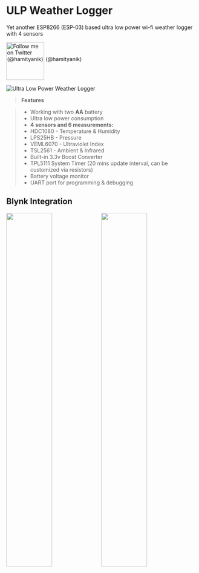 # ULP Weather Logger
Yet another ESP8266 (ESP-03) based ultra low power wi-fi weather logger with 4 sensors

[<img src="https://g.twimg.com/about/feature-corporate/image/followbutton.png" width="100" title="Follow me on Twitter (@hamityanik)" align="middle">](https://twitter.com/hamityanik) (@hamityanik)

![Ultra Low Power Weather Logger](https://raw.githubusercontent.com/hamityanik/ULP-Weather-Logger/master/ULP-Weather-Logger.jpg)

> **Features**

> - Working with two **AA** battery
> - Ultra low power consumption
> - **4 sensors and 6 measurements:**
>  - HDC1080 - Temperature & Humidity
>  - LPS25HB - Pressure
>  - VEML6070 - Ultraviolet Index
>  - TSL2561 - Ambient & Infrared
> - Built-in 3.3v Boost Converter
> - TPL5111 System Timer (20 mins update interval, can be customized via resistors)
> - Battery voltage monitor
> - UART port for programming & debugging 

## Blynk Integration
<img src="https://raw.githubusercontent.com/hamityanik/ULP-Weather-Logger/master/Images/Blynk-App1.png" width="49%"> <img src="https://raw.githubusercontent.com/hamityanik/ULP-Weather-Logger/master/Images/Blynk-App2.png" width="49%">
